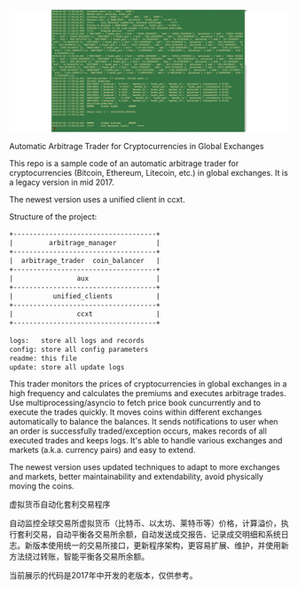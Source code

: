 ![Screenshot](screenshot.gif)

Automatic Arbitrage Trader for Cryptocurrencies in Global Exchanges

This repo is a sample code of an automatic arbitrage trader for cryptocurrencies (Bitcoin, Ethereum, Litecoin, etc.) in global exchanges. It is a legacy version in mid 2017.

The newest version uses a unified client in ccxt. 

Structure of the project:

    +------------------------------------+
    |         arbitrage_manager          |
    +------------------------------------+
    |  arbitrage_trader  coin_balancer   |
    +------------------------------------+
    |                aux                 |
    +------------------------------------+
    |          unified_clients           |
    +------------------------------------+
    |                ccxt                |
    +------------------------------------+

    logs:   store all logs and records
    config: store all config parameters
    readme: this file
    update: store all update logs

This trader monitors the prices of cryptocurrencies in global exchanges in a high frequency and calculates the premiums and executes arbitrage trades. Use multiprocessing/asyncio to fetch price book cuncurrently and to execute the trades quickly. It moves coins within different exchanges automatically to balance the balances. It sends notifications to user when an order is successfully traded/exception occurs, makes records of all executed trades and keeps logs. It's able to handle various exchanges and markets (a.k.a. currency pairs) and easy to extend.

The newest version uses updated techniques to adapt to more exchanges and markets, better maintainability and extendability, avoid physically moving the coins. 


虚拟货币自动化套利交易程序

自动监控全球交易所虚拟货币（比特币、以太坊、莱特币等）价格，计算溢价，执行套利交易，自动平衡各交易所余额，自动发送成交报告、记录成交明细和系统日志。新版本使用统一的交易所接口，更新程序架构，更容易扩展、维护，并使用新方法绕过转账，智能平衡各交易所余额。

当前展示的代码是2017年中开发的老版本，仅供参考。
